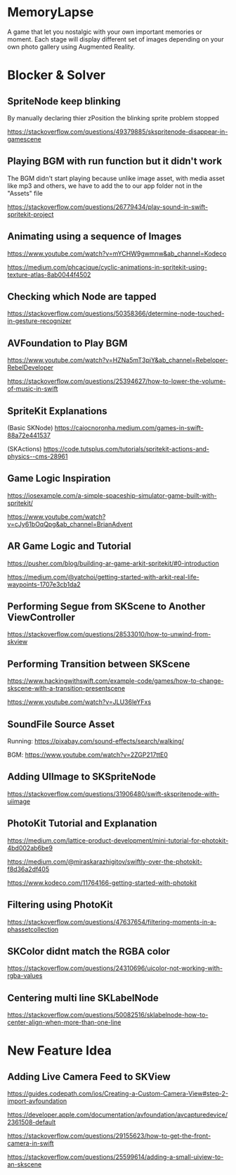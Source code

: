 # MemoryLapse
A game that let you nostalgic with your own important memories or moment. Each stage will display different set of images depending on your own photo gallery using Augmented Reality.

# Blocker & Solver

## SpriteNode keep blinking
By manually declaring thier zPosition the blinking sprite problem stopped

https://stackoverflow.com/questions/49379885/skspritenode-disappear-in-gamescene

## Playing BGM with run function but it didn't work
The BGM didn't start playing because unlike image asset, with media asset like mp3 and others, we have to add the to our app folder not in the "Assets" file 

https://stackoverflow.com/questions/26779434/play-sound-in-swift-spritekit-project

## Animating using a sequence of Images
https://www.youtube.com/watch?v=mYCHW9gwmnw&ab_channel=Kodeco

https://medium.com/phcacique/cyclic-animations-in-spritekit-using-texture-atlas-8ab0044f4502

## Checking which Node are tapped
https://stackoverflow.com/questions/50358366/determine-node-touched-in-gesture-recognizer

## AVFoundation to Play BGM
https://www.youtube.com/watch?v=HZNa5mT3piY&ab_channel=Rebeloper-RebelDeveloper

https://stackoverflow.com/questions/25394627/how-to-lower-the-volume-of-music-in-swift

## SpriteKit Explanations
(Basic SKNode) https://caiocnoronha.medium.com/games-in-swift-88a72e441537

(SKActions) https://code.tutsplus.com/tutorials/spritekit-actions-and-physics--cms-28961

## Game Logic Inspiration
https://iosexample.com/a-simple-spaceship-simulator-game-built-with-spritekit/

https://www.youtube.com/watch?v=cJy61bOqQpg&ab_channel=BrianAdvent

## AR Game Logic and Tutorial
https://pusher.com/blog/building-ar-game-arkit-spritekit/#0-introduction

https://medium.com/@yatchoi/getting-started-with-arkit-real-life-waypoints-1707e3cb1da2

## Performing Segue from SKScene to Another ViewController
https://stackoverflow.com/questions/28533010/how-to-unwind-from-skview

## Performing Transition between SKScene
https://www.hackingwithswift.com/example-code/games/how-to-change-skscene-with-a-transition-presentscene

https://www.youtube.com/watch?v=JLU36leYFxs

## SoundFile Source Asset
Running: https://pixabay.com/sound-effects/search/walking/

BGM: https://www.youtube.com/watch?v=2ZGP217ttE0

## Adding UIImage to SKSpriteNode
https://stackoverflow.com/questions/31906480/swift-skspritenode-with-uiimage

## PhotoKit Tutorial and Explanation
https://medium.com/lattice-product-development/mini-tutorial-for-photokit-4bd002ab6be9

https://medium.com/@miraskarazhigitov/swiftly-over-the-photokit-f8d36a2df405

https://www.kodeco.com/11764166-getting-started-with-photokit

## Filtering using PhotoKit
https://stackoverflow.com/questions/47637654/filtering-moments-in-a-phassetcollection

## SKColor didnt match the RGBA color
https://stackoverflow.com/questions/24310696/uicolor-not-working-with-rgba-values

## Centering multi line SKLabelNode
https://stackoverflow.com/questions/50082516/sklabelnode-how-to-center-align-when-more-than-one-line

# New Feature Idea

## Adding Live Camera Feed to SKView
https://guides.codepath.com/ios/Creating-a-Custom-Camera-View#step-2-import-avfoundation

https://developer.apple.com/documentation/avfoundation/avcapturedevice/2361508-default

https://stackoverflow.com/questions/29155623/how-to-get-the-front-camera-in-swift

https://stackoverflow.com/questions/25599614/adding-a-small-uiview-to-an-skscene
